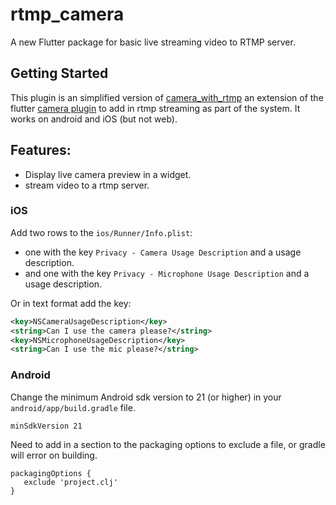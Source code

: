 # rtmp_camera

A new Flutter package for basic live streaming video to RTMP server.

## Getting Started

This plugin is an simplified version of [camera_with_rtmp](https://pub.dev/packages/camera_with_rtmp) an extension of the flutter 
[camera plugin](https://pub.dev/packages/camera) to add in
rtmp streaming as part of the system.  It works on android and iOS
(but not web).
   
## Features:

* Display live camera preview in a widget.
* stream video to a rtmp server.

### iOS

Add two rows to the `ios/Runner/Info.plist`:

* one with the key `Privacy - Camera Usage Description` and a usage description.
* and one with the key `Privacy - Microphone Usage Description` and a usage description.

Or in text format add the key:

```xml
<key>NSCameraUsageDescription</key>
<string>Can I use the camera please?</string>
<key>NSMicrophoneUsageDescription</key>
<string>Can I use the mic please?</string>
```

### Android

Change the minimum Android sdk version to 21 (or higher) in your `android/app/build.gradle` file.

```
minSdkVersion 21
```

Need to add in a section to the packaging options to exclude a file, or gradle will error on building.

```
packagingOptions {
   exclude 'project.clj'
}
```